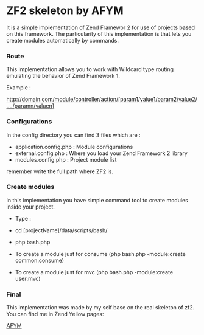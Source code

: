 # ZF2 skeleton by AFYM

It is a simple implementation of Zend Framewor 2 for use of projects based on this framework.
The particularity of this implementation is that lets you create modules automatically by commands.

### Route

 This implementation allows you to work with Wildcard  type routing emulating
 the behavior of Zend Framework 1.

 Example :

 http://domain.com/module/controller/action/[param1/value1/param2/value2/..../paramn/valuen]

### Configurations

 In the config directory you can find 3 files which are :

 * application.config.php   :  Module configurations
 * external.config.php      :  Where you load your Zend Framework 2 library
 * modules.config.php       :  Project module list

 remember write the full path where ZF2 is.

### Create modules
  In this implementation  you have simple command tool to create modules inside
  your project.

  * Type :
   * cd [projectName]/data/scripts/bash/
   * php bash.php <options>

  * To create a module just for consume (php bash.php -module:create common:consume)
  * To create a module just for mvc (php bash.php -module:create user:mvc)

### Final

This implementation was made by my self base on the real skeleton of zf2.
You can find me in Zend Yellow pages:

[AFYM](http://www.zend.com/store/education/certification/yellow-pages.php#show-ClientCandidateID=ZEND018032)